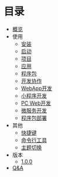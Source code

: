 # 目录

* [概览](README.md)
* 使用
  * [安装](install.md)
  * [启动](launch.md)
  * [项目](project.md)
  * [应用](application.md)
  * [程序包](program.md)
  * [开发协作](collaboration.md)
  * [WebApp开发](buiwebapp.md)
  * [小程序开发](lightapp.md)
  * [PC Web开发](web.md)
  * [微服务开发](jmms.md)
  * [程序包部署](deploy.md)
* 其他
  *	 [快捷键](shortcut.md)
  *	 [命令行工具](cmd.md)
  *	 [主题切换](theme.md)
* 版本
  * [1.0.0](update/1.0.0.md) 
* [Q&A](faq.md)
